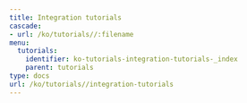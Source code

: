 ```yaml
---
title: Integration tutorials
cascade:
- url: /ko/tutorials//:filename
menu:
  tutorials:
    identifier: ko-tutorials-integration-tutorials-_index
    parent: tutorials
type: docs
url: /ko/tutorials//integration-tutorials
---
```


